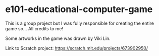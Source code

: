 # e101-educational-computer-game

This is a group project but I was fully responsible for creating the entire game so... All credits to me! 

Some artworks in the game was drawn by Viki Lin. 

Link to Scratch project: https://scratch.mit.edu/projects/673902950/
